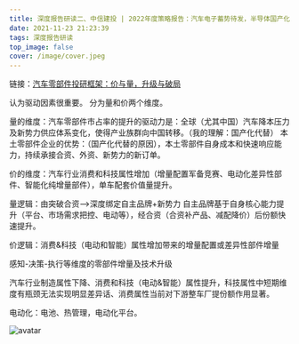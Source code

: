 ```yaml
---
title: 深度报告研读二、中信建投 | 2022年度策略报告：汽车电子蓄势待发，半导体国产化持续推进
date: 2021-11-23 21:23:39
tags: 深度报告研读
top_image: false
cover: /image/cover.jpeg
---
```


链接：[汽车零部件投研框架：价与量，升级与破局](https://mp.weixin.qq.com/s/LMiI1ZY45z5RibpxrWhCrg)

认为驱动因素很重要。
分为量和价两个维度。

量的维度：汽车零部件市占率的提升的驱动力是：全球（尤其中国）汽车降本压力及新势力供应体系变化，使得产业族群向中国转移。（我的理解：国产化代替）
本土零部件企业的优势：（国产化代替的原因），本土零部件自身成本和快速响应能力，持续承接合资、外资、新势力的新订单。

价的维度：汽车行业消费和科技属性增加（增量配置军备竞赛、电动化差异性部件、智能化纯增量部件），单车配套价值量提升。

量逻辑：由突破合资-->深度绑定自主品牌+新势力
自主品牌基于自身核心能力提升（平台、市场需求把控、电动等），经合资（合资补产品、减配降价）后份额快速提升。

价逻辑：消费&科技（电动和智能）属性增加带来的增量配置或差异性部件增量

感知-决策-执行等维度的零部件增量及技术升级

汽车行业制造属性下降、消费和科技（电动&智能）属性提升，科技属性中短期维度有瓶颈无法实现明显差异话、消费属性当前对下游整车厂提份额作用显著。

电动化：电池、热管理，电动化平台。

![avatar](/image/jiantou_car/structure.jpg)







[^_^]: ![avatar](/image/zhongjin_qiche/1.jpeg)
